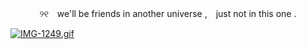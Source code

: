 <p align="center">
୨୧　we'll be friends in another universe ,　just not in this one .
  
[![IMG-1249.gif](https://i.postimg.cc/MpGF43ch/IMG-1249.gif)](https://postimg.cc/WhQ8qnwn)
